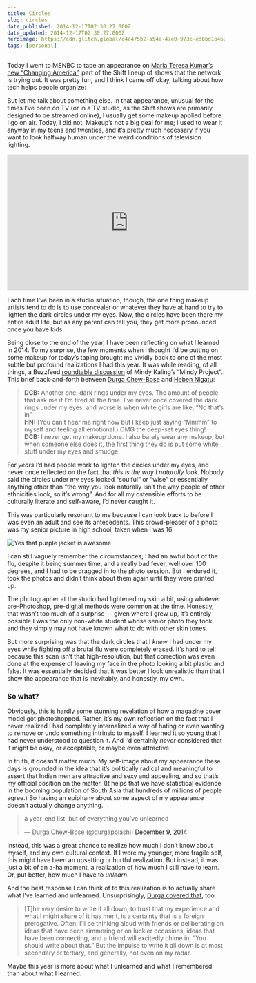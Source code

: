 ```yaml
---
title: Circles
slug: circles
date_published: 2014-12-17T02:30:27.000Z
date_updated: 2014-12-17T02:30:27.000Z
heroimage: https://cdn.glitch.global/c4e475b2-a54e-47e0-973c-ed0bd1b46262/changing-america.png?v=1670031961006
tags: [personal]
---
```


Today I went to MSNBC to tape an appearance on <a href="https://www.msnbc.com/shift/watch/changing-america-372894275912">Maria Teresa Kumar’s new “Changing America”</a>, part of the Shift lineup of shows that the network is trying out. It was pretty fun, and I think I came off okay, talking about how tech helps people organize:
  
But let me talk about something else. In that appearance, unusual for the times I’ve been on TV (or in a TV studio, as the Shift shows are primarily designed to be streamed online), I usually get some makeup applied before I go on air. Today, I did not. Makeup’s not a big deal for me; I used to wear it anyway in my teens and twenties, and it’s pretty much necessary if you want to look halfway human under the weird conditions of television lighting.  

<iframe loading="lazy" width="560" height="315" src="https://www.msnbc.com/msnbc/embedded-video/mmvo44237381897" scrolling="no" frameborder="0" allowfullscreen></iframe>

Each time I’ve been in a studio situation, though, the one thing makeup artists tend to do is to use concealer or whatever they have at hand to try to lighten the dark circles under my eyes. Now, the circles have been there my entire adult life, but as any parent can tell you, they get more pronounced once you have kids.
 
Being close to the end of the year, I have been reflecting on what I learned in 2014. To my surprise, the few moments when I thought I’d be putting on some makeup for today’s taping brought me vividly back to one of the most subtle but profound realizations I had this year. It was while reading, of all things, a Buzzfeed [roundtable discussion](http://www.buzzfeed.com/aasiddiqi/a-mindy-project-roundtable) of Mindy Kaling’s “Mindy Project”. This brief back-and-forth between [Durga Chew-Bose](https://twitter.com/durgapolashi) and [Heben Nigatu](https://twitter.com/heavenrants):

> **DCB:** Another one: dark rings under my eyes. The amount of people that ask me if I’m tired all the time. I’ve never once covered the dark rings under my eyes, and worse is when white girls are like, “No that’s in”<br>
> **HN:** (You can’t hear me right now but I keep just saying “Mmmm” to myself and feeling all emotional.) OMG the deep-set eyes thing!<br>
> **DCB:** I never get my makeup done. I also barely wear any makeup, but when someone else does it, the first thing they do is put some white stuff under my eyes and smudge.

For *years* I’d had people work to lighten the circles under my eyes, and never once reflected on the fact that *this is the way I naturally look*. Nobody said the circles under my eyes looked “soulful” or “wise” or essentially anything other than “the way you look naturally isn’t the way people of other ethnicities look, so it’s wrong”. And for all my ostensible efforts to be culturally literate and self-aware, I’d never caught it.

This was particularly resonant to me because I can look back to before I was even an adult and see its antecedents. This crowd-pleaser of a photo was my senior picture in high school, taken when I was 16.

![Yes that purple jacket is awesome](https://cdn.glitch.global/c4e475b2-a54e-47e0-973c-ed0bd1b46262/anil-graduation.jpg?v=1670003339644 "Yes that purple jacket is awesome")

I can still vaguely remember the circumstances; I had an awful bout of the flu, despite it being summer time, and a really bad fever, well over 100 degrees, and I had to be dragged in to the photo session. But I endured it, took the photos and didn’t think about them again until they were printed up.

The photographer at the studio had lightened my skin a bit, using whatever pre-Photoshop, pre-digital methods were common at the time. Honestly, that wasn’t too much of a surprise — given where I grew up, it’s entirely possible I was the only non-white student whose senior photo they took, and they simply may not have known what to do with other skin tones.

But more surprising was that the dark circles that I *knew* I had under my eyes while fighting off a brutal flu were completely erased. It’s hard to tell because this scan isn’t that high-resolution, but that correction was even done at the expense of leaving my face in the photo looking a bit plastic and fake. It was essentially decided that it was better I look unrealistic than that I show the appearance that is inevitably, and honestly, my own.

### So what?

Obviously, this is hardly some stunning revelation of how a magazine cover model got photoshopped. Rather, it’s my own reflection on the fact that I never realized I had completely internalized a way of hating or even wanting to remove or undo something intrinsic to myself. I learned it so young that I had never understood to question it. And I’d certainly *never* considered that it might be okay, or acceptable, or maybe even attractive.

In truth, it doesn’t matter much. My self-image about my appearance these days is grounded in the idea that it’s politically radical and meaningful to assert that Indian men are attractive and sexy and appealing, and so that’s my official position on the matter. (It helps that we have statistical evidence in the booming population of South Asia that hundreds of millions of people agree.) So having an epiphany about some aspect of my appearance doesn’t actually change anything.

<blockquote class="twitter-tweet" data-dnt="true" data-theme="dark"><p lang="en" dir="ltr">a year-end list, but of everything you&#39;ve unlearned</p>&mdash; Durga Chew-Bose (@durgapolashi) <a href="https://twitter.com/durgapolashi/status/542334312969142272?ref_src=twsrc%5Etfw">December 9, 2014</a></blockquote> <script async src="https://platform.twitter.com/widgets.js" charset="utf-8"></script>

Instead, this was a great chance to realize how much I don’t know about myself, and my own cultural context. If I were my younger, more fragile self, this might have been an upsetting or hurtful realization. But instead, it was just a bit of an a-ha moment, a realization of how much I still have to learn. Or, put better, how much I have to *unlearn*.

And the best response I can think of to this realization is to actually share what I’ve learned and unlearned. Unsurprisingly, [Durga covered that](http://www.buzzfeed.com/durgachewbose/finding-myself-in-the-first-person), too:

> [T]he very desire to write it all down, to trust that my experience and what I might share of it has merit, is a certainty that is a foreign prerogative. Often, I’ll be thinking aloud with friends or deliberating on ideas that have been simmering or on luckier occasions, ideas that have been connecting, and a friend will excitedly chime in, “You should write about that.” But the impulse to write it all down is at most secondary or tertiary, and generally, not even on my radar.

Maybe this year is more about what I unlearned and what I remembered than about what I learned.
